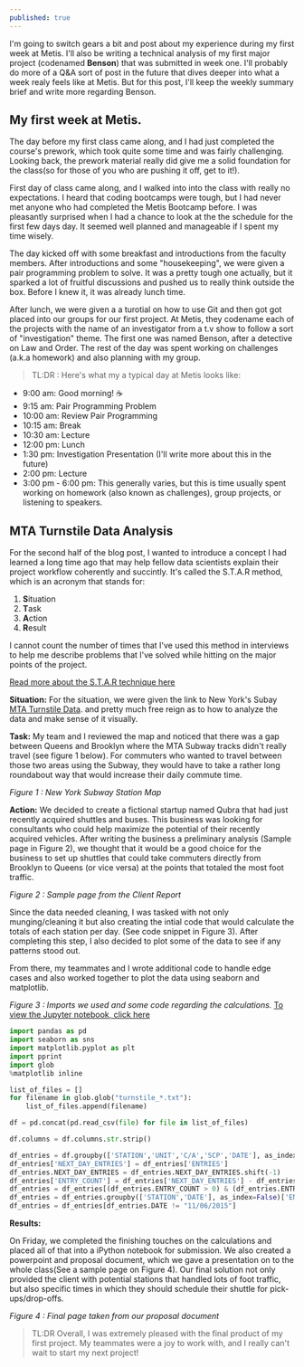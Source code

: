 ```yaml
---
published: true
---
```

I'm going to switch gears a bit and post about my experience during my first week at Metis. I'll also be writing a technical analysis of my first major project (codenamed **Benson**) that was submitted in week one. I'll probably do more of a Q&A sort of post in the future that dives deeper into what a week realy feels like at Metis. But for this post, I'll keep the weekly summary brief and write more regarding Benson.

## My first week at Metis.
The day before my first class came along, and I had just completed the course's prework, which took quite some time and was fairly challenging. Looking back, the prework material really did give me a solid foundation for the class(so for those of you who are pushing it off, get to it!).

First day of class came along, and I walked into into the class with really no expectations. I heard that coding bootcamps were tough, but I had never met anyone who had completed the Metis Bootcamp before. I was pleasantly surprised when I had a chance to look at the the schedule for the first few days day. It seemed well planned and manageable if I spent my time wisely.

The day kicked off with some breakfast and introductions from the faculty members. After introductions and some "housekeeping", we were given a pair programming problem to solve. It was a pretty tough one actually, but it sparked a lot of fruitful discussions and pushed us to really think outside the box. Before I knew it, it was already lunch time.

After lunch, we were given a a turotial on how to use Git and then got got placed into our groups for our first project. At Metis, they codename each of the projects with the name of an investigator from a t.v show to follow a sort of "investigation" theme. The first one was named Benson, after a detective on Law and Order. The rest of the day was spent working on challenges (a.k.a homework) and also planning with my group.

> TL:DR : Here's what my a typical day at Metis looks like:

- 9:00 am: Good morning! ☕
- 9:15 am: Pair Programming Problem
- 10:00 am: Review Pair Programming
- 10:15 am: Break
- 10:30 am: Lecture
- 12:00 pm: Lunch
- 1:30 pm: Investigation Presentation (I'll write more about this in the future)
- 2:00 pm: Lecture
- 3:00 pm - 6:00 pm: This generally varies, but this is time usually spent working on homework (also known as challenges), group projects, or listening to speakers.

## MTA Turnstile Data Analysis

For the second half of the blog post, I wanted to introduce a concept I had learned a long time ago that may help fellow data scientists explain their project workflow coherently and succintly. It's called the S.T.A.R method, which is an acronym that stands for:

1. **S**ituation
2. **T**ask
3. **A**ction
4. **R**esult

I cannot count the number of times that I've used this method in interviews to help me describe problems that I've solved while hitting on the major points of the project.

[Read more about the S.T.A.R technique here](https://www.theguardian.com/careers/careers-blog/star-technique-competency-based-interview "Using the S.T.A.R technique to explain a problem")

**Situation:**
For the situation, we were given the link to New York's Subay [MTA Turnstile Data](http://web.mta.info/developers/turnstile.html). and pretty much free reign as to how to analyze the data and make sense of it visually.

**Task:**
My team and I reviewed the map and noticed that there was a gap between Queens and Brooklyn where the MTA Subway tracks didn't really travel (see figure 1 below). For commuters who wanted to travel between those two areas using the Subway, they would have to take a rather long roundabout way that would increase their daily commute time.

_Figure 1 : New York Subway Station Map_
<img src="{{ site.url }}{{ site.baseurl }}/images/NYC_subway-4D.svg.png" alt="">

**Action:**
We decided to create a fictional startup named Qubra that had just recently acquired shuttles and buses. This business was looking for consultants who could help maximize the potential of their recently acquired vehicles. After writing the business a  preliminary analysis (Sample page in Figure 2), we thought that it would be a good choice for the business to set up shuttles that could take commuters directly from Brooklyn to Queens (or vice versa) at the points that totaled the most foot traffic.

_Figure 2 : Sample page from the Client Report_
<img src="{{ site.url }}{{ site.baseurl }}/images/Graphs.png" alt="">

Since the data needed cleaning, I was tasked with not only munging/cleaning it but also creating the intial code that would calculate the totals of each station per day. (See code snippet in Figure 3). After completing this step, I also decided to plot some of the data to see if any patterns stood out.

From there, my teammates and I wrote additional code to handle edge cases and also worked together to plot the data using seaborn and matplotlib.

_Figure 3 : Imports we used and some code regarding the calculations._ [To view the Jupyter notebook, click here](http://nbviewer.jupyter.org/github/floofydugong/benson-five/blob/master/Benson_Team5_Analysis.ipynb# "Notebook of Team 5's Benson Project")


```python
import pandas as pd
import seaborn as sns
import matplotlib.pyplot as plt
import pprint
import glob
%matplotlib inline

list_of_files = []
for filename in glob.glob("turnstile_*.txt"):
    list_of_files.append(filename)

df = pd.concat(pd.read_csv(file) for file in list_of_files)

df.columns = df.columns.str.strip()

df_entries = df.groupby(['STATION','UNIT','C/A','SCP','DATE'], as_index=False)['ENTRIES'].min()
df_entries['NEXT_DAY_ENTRIES'] = df_entries['ENTRIES']
df_entries.NEXT_DAY_ENTRIES = df_entries.NEXT_DAY_ENTRIES.shift(-1)
df_entries['ENTRY_COUNT'] = df_entries['NEXT_DAY_ENTRIES'] - df_entries['ENTRIES']
df_entries = df_entries[(df_entries.ENTRY_COUNT > 0) & (df_entries.ENTRY_COUNT < 200000)]
df_entries = df_entries.groupby(['STATION','DATE'], as_index=False)['ENTRY_COUNT'].sum()
df_entries = df_entries[df_entries.DATE != "11/06/2015"]
```
**Results:**

On Friday, we completed the finishing touches on the calculations and placed all of that into a iPython notebook for submission. We also created a powerpoint and proposal document, which we gave a presentation on to the whole class(See a sample page on Figure 4). Our final solution not only provided the client with potential stations that handled lots of foot traffic, but also specific times in which they should schedule their shuttle for pick-ups/drop-offs.

_Figure 4 : Final page taken from our proposal document_
<img src="{{ site.url }}{{ site.baseurl }}/images/results.png" alt="">

> TL:DR Overall, I was extremely pleased with the final product of my first project. My teammates were a joy to work with, and I really can't wait to start my next project!
